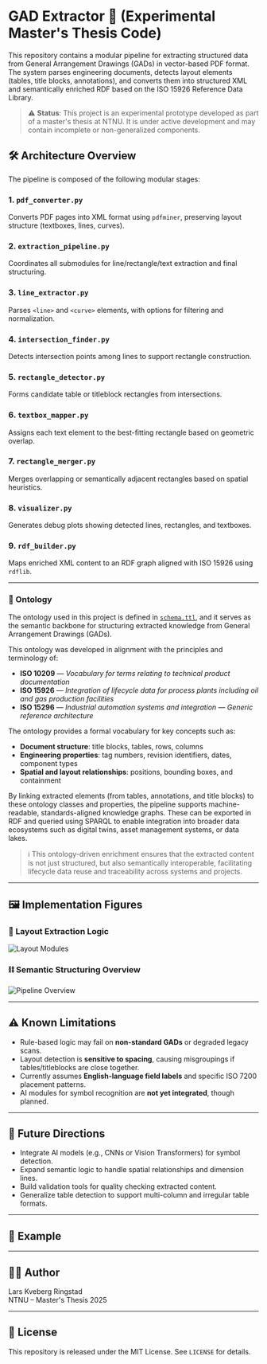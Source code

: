 # GAD Extractor 🚧 (Experimental Master's Thesis Code)

This repository contains a modular pipeline for extracting structured data from General Arrangement Drawings (GADs) in vector-based PDF format. The system parses engineering documents, detects layout elements (tables, title blocks, annotations), and converts them into structured XML and semantically enriched RDF based on the ISO 15926 Reference Data Library.

> ⚠️ **Status**: This project is an experimental prototype developed as part of a master's thesis at NTNU. It is under active development and may contain incomplete or non-generalized components.



## 🛠️ Architecture Overview

The pipeline is composed of the following modular stages:

### 1. `pdf_converter.py`
Converts PDF pages into XML format using `pdfminer`, preserving layout structure (textboxes, lines, curves).

### 2. `extraction_pipeline.py`
Coordinates all submodules for line/rectangle/text extraction and final structuring.

### 3. `line_extractor.py`
Parses `<line>` and `<curve>` elements, with options for filtering and normalization.

### 4. `intersection_finder.py`
Detects intersection points among lines to support rectangle construction.

### 5. `rectangle_detector.py`
Forms candidate table or titleblock rectangles from intersections.

### 6. `textbox_mapper.py`
Assigns each text element to the best-fitting rectangle based on geometric overlap.

### 7. `rectangle_merger.py`
Merges overlapping or semantically adjacent rectangles based on spatial heuristics.

### 8. `visualizer.py`
Generates debug plots showing detected lines, rectangles, and textboxes.

### 9. `rdf_builder.py`
Maps enriched XML content to an RDF graph aligned with ISO 15926 using `rdflib`.

---

### 🧠 Ontology

The ontology used in this project is defined in [`schema.ttl`](schema.ttl), and it serves as the semantic backbone for structuring extracted knowledge from General Arrangement Drawings (GADs).

This ontology was developed in alignment with the principles and terminology of:

- **ISO 10209** — *Vocabulary for terms relating to technical product documentation*
- **ISO 15926** — *Integration of lifecycle data for process plants including oil and gas production facilities*
- **ISO 15296** — *Industrial automation systems and integration — Generic reference architecture*

The ontology provides a formal vocabulary for key concepts such as:

- **Document structure**: title blocks, tables, rows, columns  
- **Engineering properties**: tag numbers, revision identifiers, dates, component types  
- **Spatial and layout relationships**: positions, bounding boxes, and containment

By linking extracted elements (from tables, annotations, and title blocks) to these ontology classes and properties, the pipeline supports machine-readable, standards-aligned knowledge graphs. These can be exported in RDF and queried using SPARQL to enable integration into broader data ecosystems such as digital twins, asset management systems, or data lakes.

> ℹ️ This ontology-driven enrichment ensures that the extracted content is not just structured, but also semantically interoperable, facilitating lifecycle data reuse and traceability across systems and projects.

---
## 🖼️ Implementation Figures



### 🧱 Layout Extraction Logic

![Layout Modules](gad-extractor/LayoutExtraction.png)


### ⛓️ Semantic Structuring Overview

![Pipeline Overview](gad-extractor/SemanticEnrichment.png)

---

## ⚠️ Known Limitations

- Rule-based logic may fail on **non-standard GADs** or degraded legacy scans.
- Layout detection is **sensitive to spacing**, causing misgroupings if tables/titleblocks are close together.
- Currently assumes **English-language field labels** and specific ISO 7200 placement patterns.
- AI modules for symbol recognition are **not yet integrated**, though planned.

---

## 🔭 Future Directions

- Integrate AI models (e.g., CNNs or Vision Transformers) for symbol detection.
- Expand semantic logic to handle spatial relationships and dimension lines.
- Build validation tools for quality checking extracted content.
- Generalize table detection to support multi-column and irregular table formats.

---

## 📂 Example



---

## 👨‍🎓 Author

Lars Kveberg Ringstad  
NTNU – Master's Thesis 2025  

---

## 📄 License

This repository is released under the MIT License. See `LICENSE` for details.

